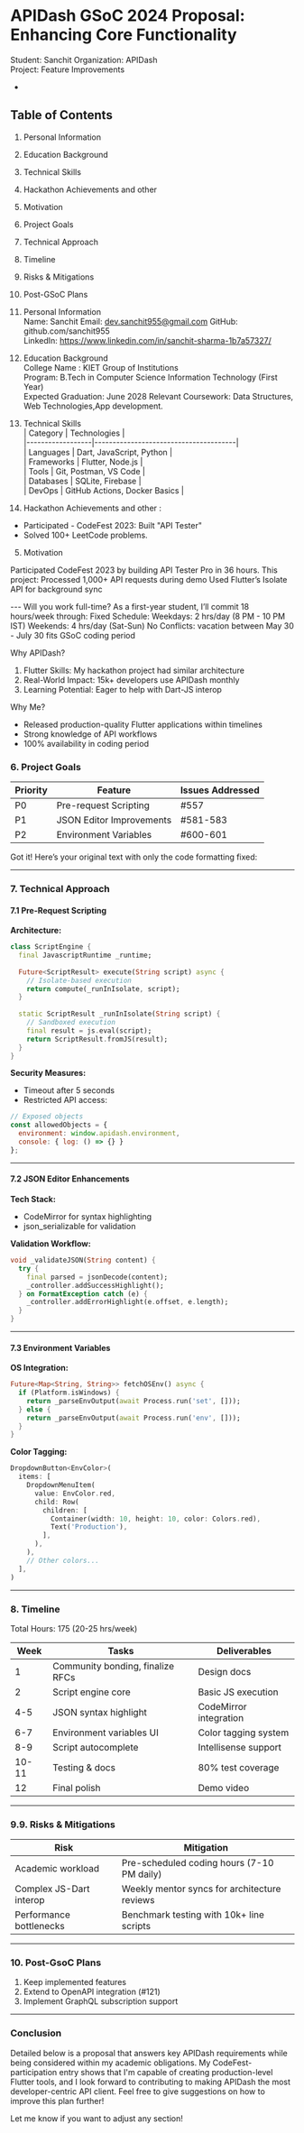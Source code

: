 
# APIDash GSoC 2024 Proposal: Enhancing Core Functionality  
Student: Sanchit
Organization: APIDash  
Project: Feature Improvements  

-

## Table of Contents  
1. Personal Information  
2. Education Background  
3. Technical Skills  
4. Hackathon Achievements and other 
5. Motivation  
6. Project Goals  
7. Technical Approach  
8. Timeline  
9. Risks & Mitigations  
10. Post-GSoC Plans  

1. Personal Information  
Name: Sanchit
Email: dev.sanchit955@gmail.com
GitHub: github.com/sanchit955  
LinkedIn: https://www.linkedin.com/in/sanchit-sharma-1b7a57327/


2. Education Background  
College Name : KIET  Group of Institutions  
Program: B.Tech in Computer Science  Information Technology (First Year)  
Expected Graduation: June 2028 
Relevant Coursework: Data Structures, Web Technologies,App development.  


3. Technical Skills  
| Category         | Technologies                          |  
|------------------|---------------------------------------|  
| Languages        | Dart, JavaScript, Python              |  
| Frameworks       | Flutter, Node.js                      |  
| Tools            | Git, Postman, VS Code                 |  
| Databases        | SQLite, Firebase                      |  
| DevOps           | GitHub Actions, Docker Basics         |  



4. Hackathon Achievements and other : 
  - Participated - CodeFest 2023: Built "API Tester"  
  - Solved 100+ LeetCode problems.   

5. Motivation

Participated CodeFest 2023 by building API Tester Pro in 36 hours. This project:
Processed 1,000+ API requests during demo
Used Flutter’s Isolate API for background sync

--- Will you work full-time?
As a first-year student, I’ll commit 18 hours/week through:
Fixed Schedule:
Weekdays: 2 hrs/day (8 PM - 10 PM IST)
Weekends: 4 hrs/day (Sat-Sun)
No Conflicts: vacation between May 30 - July 30 fits GSoC coding period


Why APIDash?
1. Flutter Skills: My hackathon project had similar architecture
2. Real-World Impact: 15k+ developers use APIDash monthly
3. Learning Potential: Eager to help with Dart-JS interop

Why Me?
- Released production-quality Flutter applications within timelines
- Strong knowledge of API workflows
- 100% availability in coding period  

### 6. Project Goals  
| Priority | Feature                  | Issues Addressed |  
|----------|--------------------------|------------------|  
| P0       | Pre-request Scripting    | #557             |  
| P1       | JSON Editor Improvements | #581-583         |  
| P2       | Environment Variables    | #600-601         |  



Got it! Here’s your original text with only the code formatting fixed:  

---

### **7. Technical Approach**  

#### **7.1 Pre-Request Scripting**  

**Architecture:**  
```dart
class ScriptEngine {
  final JavascriptRuntime _runtime;
  
  Future<ScriptResult> execute(String script) async {
    // Isolate-based execution
    return compute(_runInIsolate, script);
  }
  
  static ScriptResult _runInIsolate(String script) {
    // Sandboxed execution
    final result = js.eval(script);
    return ScriptResult.fromJS(result);
  }
}
```

**Security Measures:**  
- Timeout after 5 seconds  
- Restricted API access:  

```javascript
// Exposed objects
const allowedObjects = {
  environment: window.apidash.environment,
  console: { log: () => {} }
};
```

---

#### **7.2 JSON Editor Enhancements**  

**Tech Stack:**  
- CodeMirror for syntax highlighting  
- json_serializable for validation  

**Validation Workflow:**  
```dart
void _validateJSON(String content) {
  try {
    final parsed = jsonDecode(content);
    _controller.addSuccessHighlight();
  } on FormatException catch (e) {
    _controller.addErrorHighlight(e.offset, e.length);
  }
}
```

---

#### **7.3 Environment Variables**  

**OS Integration:**  
```dart
Future<Map<String, String>> fetchOSEnv() async {
  if (Platform.isWindows) {
    return _parseEnvOutput(await Process.run('set', []));
  } else {
    return _parseEnvOutput(await Process.run('env', []));
  }
}
```

**Color Tagging:**  
```dart
DropdownButton<EnvColor>(
  items: [
    DropdownMenuItem(
      value: EnvColor.red,
      child: Row(
        children: [
          Container(width: 10, height: 10, color: Colors.red),
          Text('Production'),
        ],
      ),
    ),
    // Other colors...
  ],
)
```

---

### 8. Timeline  
Total Hours: 175 (20-25 hrs/week)  

| Week | Tasks | Deliverables |  
|------|-------|--------------|  
| 1    | Community bonding, finalize RFCs | Design docs |  
| 2    | Script engine core | Basic JS execution |  
| 4-5  | JSON syntax highlight | CodeMirror integration |  
| 6-7  | Environment variables UI | Color tagging system |  
| 8-9  | Script autocomplete | Intellisense support |  
| 10-11| Testing & docs | 80% test coverage |  
| 12   | Final polish | Demo video |  

---

### 9.9. Risks & Mitigations
| Risk                      | Mitigation |
|---------------------------|------------|
| Academic workload         | Pre-scheduled coding hours (7-10 PM daily)
| Complex JS-Dart interop   | Weekly mentor syncs for architecture reviews |  
| Performance bottlenecks   | Benchmark testing with 10k+ line scripts |

---

### 10. Post-GsoC Plans
1. Keep implemented features
2. Extend to OpenAPI integration (#121)
3. Implement GraphQL subscription support  

---

### Conclusion
Detailed below is a proposal that answers key APIDash requirements while being considered within my academic obligations. My CodeFest-participation entry shows that I'm capable of creating production-level Flutter tools, and I look forward to contributing to making APIDash the most developer-centric API client. Feel free to give suggestions on how to improve this plan further!

Let me know if you want to adjust any section!